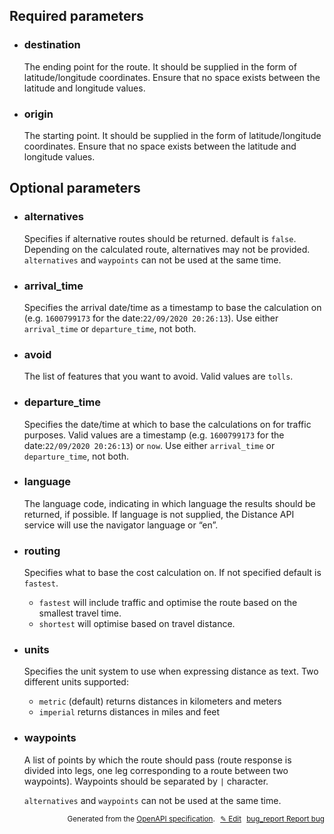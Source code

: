 <!--- This is a generated file, do not edit! -->
<!--- [START woosmap_http_parameters_trafficroute] -->
<h2 id="required-parameters">Required parameters</h2>

-   <h3 class="parameter-name" id="destination">destination</h3>

    The ending point for the route. It should be supplied in the form of latitude/longitude coordinates. Ensure that no space exists between the latitude and longitude values.

-   <h3 class="parameter-name" id="origin">origin</h3>

    The starting point. It should be supplied in the form of latitude/longitude coordinates. Ensure that no space exists between the latitude and longitude values.

<h2 id="optional-parameters">Optional parameters</h2>

-   <h3 class="parameter-name" id="alternatives">alternatives</h3>

    Specifies if alternative routes should be returned. default is `false`. Depending on the calculated route, alternatives may not be provided.
    `alternatives` and `waypoints` can not be used at the same time.

-   <h3 class="parameter-name" id="arrival_time">arrival_time</h3>

    Specifies the arrival date/time as a timestamp to base the calculation on (e.g. `1600799173` for the date:`22/09/2020 20:26:13`).
    Use either `arrival_time` or `departure_time`, not both.

-   <h3 class="parameter-name" id="avoid">avoid</h3>

    The list of features that you want to avoid. Valid values are `tolls`.

-   <h3 class="parameter-name" id="departure_time">departure_time</h3>

    Specifies the date/time at which to base the calculations on for traffic purposes. Valid values are a timestamp (e.g. `1600799173` for the date:`22/09/2020 20:26:13`) or `now`.
    Use either `arrival_time` or `departure_time`, not both.

-   <h3 class="parameter-name" id="language">language</h3>

    The language code, indicating in which language the results should be returned, if possible. If language is not supplied, the Distance API service will use the navigator language or “en”.

-   <h3 class="parameter-name" id="routing">routing</h3>

    Specifies what to base the cost calculation on. If not specified default is `fastest`.

    -   `fastest` will include traffic and optimise the route based on the smallest travel time.
    -   `shortest` will optimise based on travel distance.

-   <h3 class="parameter-name" id="units">units</h3>

    Specifies the unit system to use when expressing distance as text. Two different units supported:

    -   `metric` (default) returns distances in kilometers and meters
    -   `imperial` returns distances in miles and feet

-   <h3 class="parameter-name" id="waypoints">waypoints</h3>

    A list of points by which the route should pass (route response is divided into legs, one leg corresponding to a route between two waypoints). Waypoints should be separated by `|` character.

    `alternatives` and `waypoints` can not be used at the same time.


<p style="text-align: right; font-size: smaller;">Generated from the <a data-label="openapi-github" href="https://github.com/woosmap/openapi-specification" title="Woosmap OpenAPI Specification" class="external">OpenAPI specification</a>.
<a data-label="openapi-github-woosmap-http-parameters-trafficroute" data-action="edit" style="margin-left: 5px;" href="https://github.com/woosmap/openapi-specification/tree/main/specification/parameters" title="Edit on GitHub">✎ Edit</a>
<a data-label="openapi-github-woosmap-http-parameters-trafficroute" data-action="bug" style="margin-left: 5px;" href="https://github.com/woosmap/openapi-specification/issues/new?assignees=&labels=type%3A+bug%2C+triage+me&template=bug_report.md&title=[parameters] Bug - /traffic/route/json" title="File bug for parameters on GitHub"><span class="material-icons">bug_report</span> Report bug</a>
</p>

<!--- [END woosmap_http_parameters_trafficroute] -->